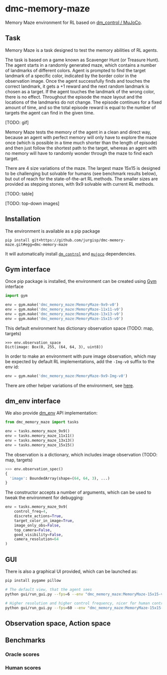 # dmc-memory-maze

Memory Maze environment for RL based on [dm_control / MuJoCo](https://github.com/deepmind/dm_control).

## Task

Memory Maze is a task designed to test the memory abilities of RL agents.

The task is based on a game known as Scavenger Hunt (or Treasure Hunt). The agent starts in a randomly generated maze, which contains a number of landmarks of different colors. Agent is prompted to find the target landmark of a specific color, indicated by the border color in the observation image. Once the agent successfully finds and touches the correct landmark, it gets a +1 reward and the next random landmark is chosen as a target. If the agent touches the landmark of the wrong color, there is no effect. Throughout the episode the maze layout and the locations of the landmarks do not change. The episode continues for a fixed amount of time, and so the total episode reward is equal to the number of targets the agent can find in the given time. 

[TODO: gif]

Memory Maze tests the memory of the agent in a clean and direct way, because an agent with perfect memory will only have to explore the maze once (which is possible in a time much shorter than the length of episode) and then just follow the shortest path to the target, whereas an agent with no memory will have to randomly wonder through the maze to find each target.

There are 4 size variations of the maze. The largest maze 15x15 is designed to be challenging but solvable for humans (see benchmark results below), but out of reach for the state-of-the-art RL methods. The smaller sizes are provided as stepping stones, with 9x9 solvable with current RL methods.

[TODO: table]

[TODO: top-down images]

## Installation

The environment is available as a pip package
```
pip install git+https://github.com/jurgisp/dmc-memory-maze.git#egg=dmc-memory-maze
```
It will automatically install [`dm_control`](https://github.com/deepmind/dm_control) and [`mujoco`](https://github.com/deepmind/mujoco) dependencies.

## Gym interface

Once pip package is installed, the environment can be created using [Gym](https://github.com/openai/gym) interface

```python
import gym

env = gym.make('dmc_memory_maze:MemoryMaze-9x9-v0')
env = gym.make('dmc_memory_maze:MemoryMaze-11x11-v0')
env = gym.make('dmc_memory_maze:MemoryMaze-13x13-v0')
env = gym.make('dmc_memory_maze:MemoryMaze-15x15-v0')
```

This default environment has dictionary observation space (TODO: map, targets)
```
>>> env.observation_space
Dict(image: Box(0, 255, (64, 64, 3), uint8))
```

In order to make an environment with pure image observation, which may be expected by default RL implementations, add the `-Img-v0` suffix to the env id:
```python
env = gym.make('dmc_memory_maze:MemoryMaze-9x9-Img-v0')
```

There are other helper variations of the environment, see [here](dmc_memory_maze/__init__.py).

## dm_env interface

We also provide [dm_env](https://github.com/deepmind/dm_env) API implementation:

```python
from dmc_memory_maze import tasks

env = tasks.memory_maze_9x9()
env = tasks.memory_maze_11x11()
env = tasks.memory_maze_13x13()
env = tasks.memory_maze_15x15()
```

The observation is a dictionary, which includes image observation (TODO: map, targets)
```python
>>> env.observation_spec()
{
  'image': BoundedArray(shape=(64, 64, 3), ...)
}
```

The constructor accepts a number of arguments, which can be used to tweak the environment for debugging:
```python
env = tasks.memory_maze_9x9(
    control_freq=4,
    discrete_actions=True,
    target_color_in_image=True,
    image_only_obs=False,
    top_camera=False,
    good_visibility=False,
    camera_resolution=64
)
```

## GUI

There is also a graphical UI provided, which can be launched as:

```bash
pip install pygame pillow

# The default view, that the agent sees
python gui/run_gui.py --fps=6 --env "dmc_memory_maze:MemoryMaze-15x15-v0"

# Higher resolution and higher control frequency, nicer for human control
python gui/run_gui.py --fps=60 --env "dmc_memory_maze:MemoryMaze-15x15-HiFreq-HD-v0"
```

## Observation space, Action space

## Benchmarks

### Oracle scores

### Human scores